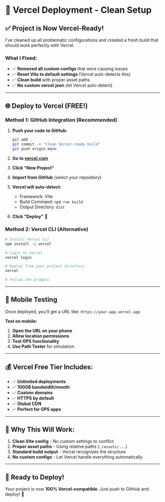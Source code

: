 # 🚀 Vercel Deployment - Clean Setup

## ✅ **Project is Now Vercel-Ready!**

I've cleaned up all problematic configurations and created a fresh build that should work perfectly with Vercel.

### **What I Fixed:**
- ✅ **Removed all custom configs** that were causing issues
- ✅ **Reset Vite to default settings** (Vercel auto-detects this)
- ✅ **Clean build** with proper asset paths
- ✅ **No custom vercel.json** (let Vercel auto-detect)

---

## 🌐 **Deploy to Vercel (FREE!)**

### **Method 1: GitHub Integration (Recommended)**

1. **Push your code to GitHub:**
   ```bash
   git add .
   git commit -m "Clean Vercel-ready build"
   git push origin main
   ```

2. **Go to [vercel.com](https://vercel.com)**
3. **Click "New Project"**
4. **Import from GitHub** (select your repository)
5. **Vercel will auto-detect:**
   - Framework: Vite
   - Build Command: `npm run build`
   - Output Directory: `dist`
6. **Click "Deploy"** 🚀

### **Method 2: Vercel CLI (Alternative)**

```bash
# Install Vercel CLI
npm install -g vercel

# Login to Vercel
vercel login

# Deploy from your project directory
vercel

# Follow the prompts
```

---

## 📱 **Mobile Testing**

Once deployed, you'll get a URL like: `https://your-app.vercel.app`

**Test on mobile:**
1. **Open the URL on your phone**
2. **Allow location permissions**
3. **Test GPS functionality**
4. **Use Path Tester** for simulation

---

## 💰 **Vercel Free Tier Includes:**

- ✅ **Unlimited deployments**
- ✅ **100GB bandwidth/month**
- ✅ **Custom domains**
- ✅ **HTTPS by default**
- ✅ **Global CDN**
- ✅ **Perfect for GPS apps**

---

## 🎯 **Why This Will Work:**

1. **Clean Vite config** - No custom settings to conflict
2. **Proper asset paths** - Using relative paths (`./assets/...`)
3. **Standard build output** - Vercel recognizes the structure
4. **No custom configs** - Let Vercel handle everything automatically

---

## 🚀 **Ready to Deploy!**

Your project is now **100% Vercel-compatible**. Just push to GitHub and deploy! 🎉
